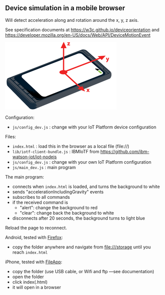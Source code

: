 Device simulation in a mobile browser
-------------------------------------

Will detect acceleration along and rotation around the x, y, z axis.

See specification documents at <https://w3c.github.io/deviceorientation> and <https://developer.mozilla.org/en-US/docs/Web/API/DeviceMotionEvent>

![Axis](img/axis.png)

Configuration:

* `js/config_dev.js` : change with your IoT Platform device configuration

Files:

* `index.html` : load this in the browser as a local file (file://)
* `lib/iotf-client-bundle.js` : IBMIoTF from <https://github.com/ibm-watson-iot/iot-nodejs>
* `js/config_dev.js` : change with your own IoT Platform configuration
* `js/main_dev.js` : main program

The main program:

* connects when `index.html` is loaded, and turns the background to white
* sends "accelerationIncludingGravity" events
* subscribes to all commands
* if the received command is
  * "alert": change the background to red
  * "clear": change back the background to white
* disconnects after 20 seconds, the background turns to light blue

Reload the page to reconnect.

Android, tested with [Firefox](https://play.google.com/store/apps/details?id=org.mozilla.firefox):

* copy the folder anywhere and navigate from <file:///storage> until you reach `index.html`

iPhone, tested with [FileApp](http://fileapp.com/):

* copy the folder (use USB cable, or Wifi and ftp —see documentation)
* open the folder
* click index(.html)
* it will open in a browser


